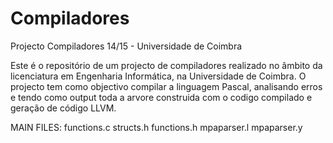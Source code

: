 # Compiladores
Projecto Compiladores 14/15 - Universidade de Coimbra

Este é o repositório de um projecto de compiladores realizado no âmbito da licenciatura em Engenharia Informática, na Universidade de Coimbra. O projecto tem como objectivo compilar a linguagem Pascal, analisando erros e tendo como output toda a arvore construida com o codigo compilado e geração de código LLVM. 

MAIN FILES:
  functions.c
  structs.h
  functions.h
  mpaparser.l
  mpaparser.y
